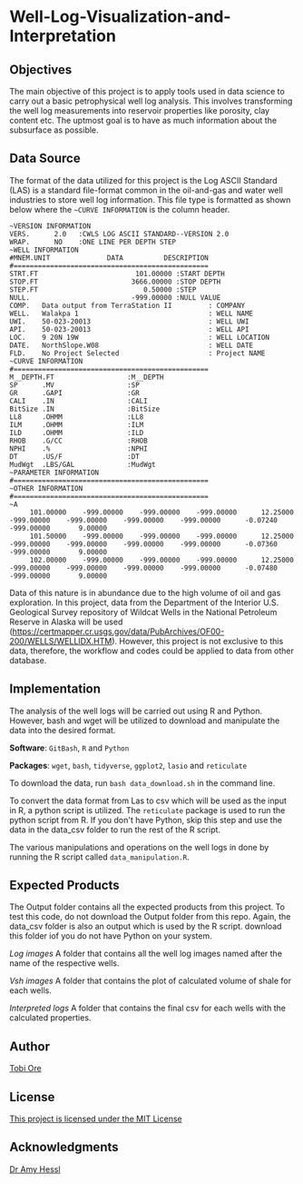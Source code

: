 # Well-Log-Visualization-and-Interpretation

## Objectives
The main objective of this project is to apply tools used in data science to carry out a basic petrophysical well log analysis. This involves transforming the well log measurements into reservoir properties like porosity,  clay content etc. The uptmost goal is to have as much information about the subsurface as possible.

## Data Source
The format of the data utilized for this project is the Log ASCII Standard (LAS) is a standard file-format common in the oil-and-gas and water well industries to store well log information. This file type is formatted as shown below where the `~CURVE INFORMATION` is the column header.

```
~VERSION INFORMATION
VERS.      2.0   :CWLS LOG ASCII STANDARD--VERSION 2.0
WRAP.      NO    :ONE LINE PER DEPTH STEP
~WELL INFORMATION
#MNEM.UNIT              DATA          DESCRIPTION
#================================================
STRT.FT                        101.00000 :START DEPTH
STOP.FT                       3666.00000 :STOP DEPTH
STEP.FT                          0.50000 :STEP
NULL.                         -999.00000 :NULL VALUE
COMP.   Data output from TerraStation II         : COMPANY
WELL.   Walakpa 1                                : WELL NAME
UWI.    50-023-20013                             : WELL UWI
API.    50-023-20013                             : WELL API
LOC.    9 20N 19W                                : WELL LOCATION
DATE.   NorthSlope.W08                           : WELL DATE
FLD.    No Project Selected                      : Project NAME
~CURVE INFORMATION
#================================================
M__DEPTH.FT                  :M__DEPTH
SP      .MV                  :SP
GR      .GAPI                :GR
CALI    .IN                  :CALI
BitSize .IN                  :BitSize
LL8     .OHMM                :LL8
ILM     .OHMM                :ILM
ILD     .OHMM                :ILD
RHOB    .G/CC                :RHOB
NPHI    .%                   :NPHI
DT      .US/F                :DT
MudWgt  .LBS/GAL             :MudWgt
~PARAMETER INFORMATION
#================================================
~OTHER INFORMATION
#================================================
~A
     101.00000    -999.00000    -999.00000    -999.00000      12.25000    -999.00000    -999.00000    -999.00000    -999.00000      -0.07240    -999.00000       9.00000
     101.50000    -999.00000    -999.00000    -999.00000      12.25000    -999.00000    -999.00000    -999.00000    -999.00000      -0.07360    -999.00000       9.00000
     102.00000    -999.00000    -999.00000    -999.00000      12.25000    -999.00000    -999.00000    -999.00000    -999.00000      -0.07480    -999.00000       9.00000
```
Data of this nature is in abundance due to the high volume of oil and gas exploration. In this project, data from the Department of the Interior U.S. Geological Survey repository of Wildcat Wells in the National Petroleum Reserve in Alaska will be used (https://certmapper.cr.usgs.gov/data/PubArchives/OF00-200/WELLS/WELLIDX.HTM). However, this project is not exclusive to this data, therefore, the workflow and codes could be applied to data from other database.

## Implementation
The analysis of the well logs will be carried out using R and Python. However, bash and wget will be utilized to download and manipulate the data into the desired format.

__Software__: `GitBash`, `R` and `Python`

__Packages__: `wget`, `bash`, `tidyverse`, `ggplot2`, `lasio` and `reticulate`

To download the data, run  `bash data_download.sh` in the command line.

To convert the data format from Las to csv which will be used as the input in R, a python script is utilized. The `reticulate` package is used to run the python script from R. If you don't have Python, skip this step and use the data in the data_csv folder to run the rest of the R script.

The various manipulations and operations on the well logs in done by running the R script called `data_manipulation.R`.

## Expected Products
The Output folder contains all the expected products from this project. To test this code, do not download the Output folder from this repo. Again, the data_csv folder is also an output which is used by the R script. download this folder iof you do not have Python on your system.

_Log images_
A folder that contains all the well log images named after the name of the respective wells.

_Vsh images_
A folder that contains the plot of calculated volume of shale for each wells.

_Interpreted logs_
A folder that contains the final csv for each wells with the calculated properties.

## Author

[Tobi Ore](https://github.com/tobi-ore)

## License

[This project is licensed under the MIT License](https://choosealicense.com/licenses/mit/)

## Acknowledgments

[Dr Amy Hessl](https://github.com/hessllab)